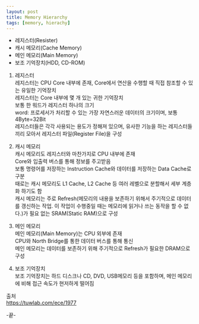 ```yaml
---
layout: post
title: Memory Hierarchy
tags: [memory, hierachy]
---
```


* 레지스터(Resister)
* 캐시 메모리(Cache Memory)
* 메인 메모리(Main Memory)
* 보조 기억장치(HDD, CD-ROM)


1. 레지스터  
레지스터는 CPU Core 내부에 존재, Core에서 연산을 수행할 때 직접 참조할 수 있는 유일한  기억장치  
레지스터는 Core 내부에 몇 개 있는 귀한 기억장치  
보통 한 워드가 레지스터 하나의 크기  
word: 프로세서가 처리할 수 있는 가장 자연스러운 데이터의 크기이며, 보통 4Byte=32Bit  
레지스터들은 각각 사용되는 용도가 정해져 있으며, 유사한 기능을 하는 레지스터들 끼리 모아서 레지스터 파일(Register File)을 구성  

2. 캐시 메모리  
캐시 메모리도 레지스터와 마찬가지로 CPU 내부에 존재  
Core와 입출력 버스를 통해 정보를 주고받음  
보통 명령어를 저장하는 Instruction Cache와 데이터를 저장하는 Data Cache로 구분  
때로는 캐시 메모리도 L1 Cache, L2 Cache 등 여러 레벨으로 분할해서 세부 계층화 하기도 함  
캐시 메모리는 주로 Refresh(메모리의 내용을 보존하기 위해서 주기적으로 데이터를 갱신하는 작업. 이 작업이 수행중일 때는 메모리에 읽거나 쓰는 동작을 할 수 없다.)가 필요 없는 SRAM(Static RAM)으로 구성  

3. 메인 메모리  
메인 메모리(Main Memory)는 CPU 외부에 존재  
CPU와 North Bridge를 통한 데이터 버스를 통해 통신  
메인 메모리는 데이터를 보존하기 위해 주기적으로 Refresh가 필요한 DRAM으로 구성

4. 보조 기억장치  
보조 기억장치는 하드 디스크나 CD, DVD, USB메모리 등을 포함하며, 메인 메모리에 비해 접근 속도가 현저하게 떨어짐  
  
  
출처  
https://tuwlab.com/ece/1977

  -끝-
